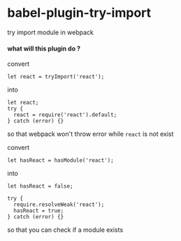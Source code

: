 # babel-plugin-try-import
try import module in webpack

#### what will this plugin do ?

convert 
```
let react = tryImport('react');
```
into

```
let react;
try {
  react = require('react').default;
} catch (error) {}

```
so that webpack won't throw error while `react` is not exist

convert
```
let hasReact = hasModule('react');
```
into

```
let hasReact = false;

try {
  require.resolveWeak('react');
  hasReact = true;
} catch (error) {}

```
so that you can check if a module exists